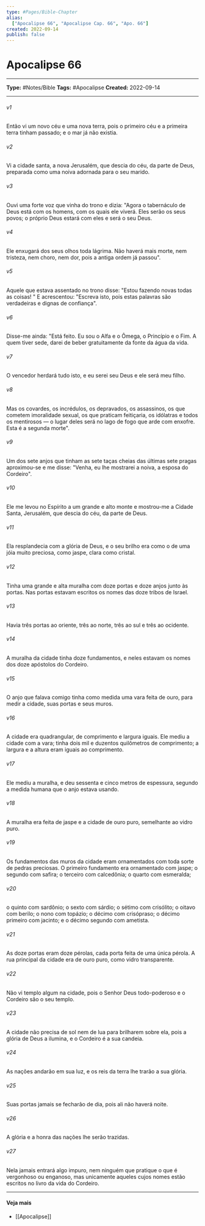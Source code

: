 ```yaml
---
type: #Pages/Bible-Chapter
alias:
  ["Apocalipse 66", "Apocalipse Cap. 66", "Apo. 66"]
created: 2022-09-14
publish: false
---
```


# Apocalipse 66

---

**Type:** #Notes/Bible
**Tags:** #Apocalipse
**Created:** 2022-09-14

---

###### v1
Então vi um novo céu e uma nova terra, pois o primeiro céu e a primeira terra tinham passado; e o mar já não existia.
###### v2
Vi a cidade santa, a nova Jerusalém, que descia do céu, da parte de Deus, preparada como uma noiva adornada para o seu marido.
###### v3
Ouvi uma forte voz que vinha do trono e dizia: "Agora o tabernáculo de Deus está com os homens, com os quais ele viverá. Eles serão os seus povos; o próprio Deus estará com eles e será o seu Deus.
###### v4
Ele enxugará dos seus olhos toda lágrima. Não haverá mais morte, nem tristeza, nem choro, nem dor, pois a antiga ordem já passou".
###### v5
Aquele que estava assentado no trono disse: "Estou fazendo novas todas as coisas! " E acrescentou: "Escreva isto, pois estas palavras são verdadeiras e dignas de confiança".
###### v6
Disse-me ainda: "Está feito. Eu sou o Alfa e o Ômega, o Princípio e o Fim. A quem tiver sede, darei de beber gratuitamente da fonte da água da vida.
###### v7
O vencedor herdará tudo isto, e eu serei seu Deus e ele será meu filho.
###### v8
Mas os covardes, os incrédulos, os depravados, os assassinos, os que cometem imoralidade sexual, os que praticam feitiçaria, os idólatras e todos os mentirosos — o lugar deles será no lago de fogo que arde com enxofre. Esta é a segunda morte".
###### v9
Um dos sete anjos que tinham as sete taças cheias das últimas sete pragas aproximou-se e me disse: "Venha, eu lhe mostrarei a noiva, a esposa do Cordeiro".
###### v10
Ele me levou no Espírito a um grande e alto monte e mostrou-me a Cidade Santa, Jerusalém, que descia do céu, da parte de Deus.
###### v11
Ela resplandecia com a glória de Deus, e o seu brilho era como o de uma jóia muito preciosa, como jaspe, clara como cristal.
###### v12
Tinha uma grande e alta muralha com doze portas e doze anjos junto às portas. Nas portas estavam escritos os nomes das doze tribos de Israel.
###### v13
Havia três portas ao oriente, três ao norte, três ao sul e três ao ocidente.
###### v14
A muralha da cidade tinha doze fundamentos, e neles estavam os nomes dos doze apóstolos do Cordeiro.
###### v15
O anjo que falava comigo tinha como medida uma vara feita de ouro, para medir a cidade, suas portas e seus muros.
###### v16
A cidade era quadrangular, de comprimento e largura iguais. Ele mediu a cidade com a vara; tinha dois mil e duzentos quilômetros de comprimento; a largura e a altura eram iguais ao comprimento.
###### v17
Ele mediu a muralha, e deu sessenta e cinco metros de espessura, segundo a medida humana que o anjo estava usando.
###### v18
A muralha era feita de jaspe e a cidade de ouro puro, semelhante ao vidro puro.
###### v19
Os fundamentos das muros da cidade eram ornamentados com toda sorte de pedras preciosas. O primeiro fundamento era ornamentado com jaspe; o segundo com safira; o terceiro com calcedônia; o quarto com esmeralda;
###### v20
o quinto com sardônio; o sexto com sárdio; o sétimo com crisólito; o oitavo com berilo; o nono com topázio; o décimo com crisópraso; o décimo primeiro com jacinto; e o décimo segundo com ametista.
###### v21
As doze portas eram doze pérolas, cada porta feita de uma única pérola. A rua principal da cidade era de ouro puro, como vidro transparente.
###### v22
Não vi templo algum na cidade, pois o Senhor Deus todo-poderoso e o Cordeiro são o seu templo.
###### v23
A cidade não precisa de sol nem de lua para brilharem sobre ela, pois a glória de Deus a ilumina, e o Cordeiro é a sua candeia.
###### v24
As nações andarão em sua luz, e os reis da terra lhe trarão a sua glória.
###### v25
Suas portas jamais se fecharão de dia, pois ali não haverá noite.
###### v26
A glória e a honra das nações lhe serão trazidas.
###### v27
Nela jamais entrará algo impuro, nem ninguém que pratique o que é vergonhoso ou enganoso, mas unicamente aqueles cujos nomes estão escritos no livro da vida do Cordeiro.


---

#### Veja mais

- [[Apocalipse]]
